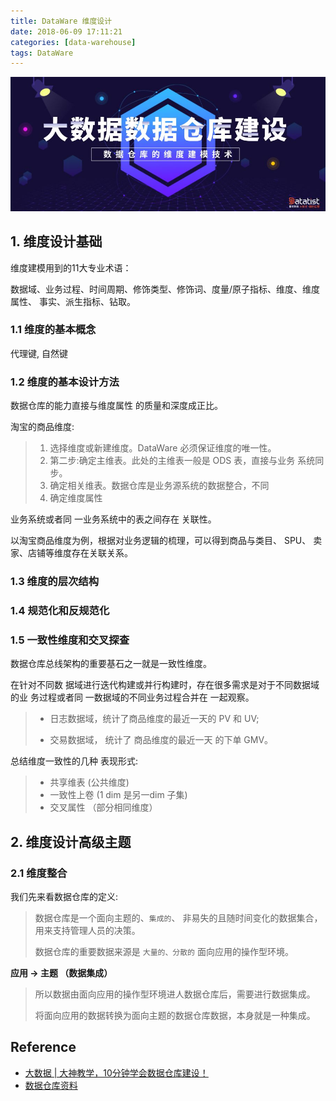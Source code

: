```yaml
---
title: DataWare 维度设计
date: 2018-06-09 17:11:21
categories: [data-warehouse]
tags: DataWare
---
```


<!--<img src="/images/dataware/dataware-1.png" width="550" alt="Tech Stack" />

<img src="/images/dataware/dataware-2.jpg" width="550" alt="Tech Stack" />
-->
<img src="/images/dataware/dataware-4.jpeg" width="550" alt="Tech Stack" />

<!-- more -->

## 1. 维度设计基础

维度建模用到的11大专业术语：

数据域、业务过程、时间周期、修饰类型、修饰词、度量/原子指标、维度、维度属性、 事实、派生指标、钻取。

### 1.1 维度的基本概念

代理键, 自然键

### 1.2 维度的基本设计方法

数据仓库的能力直接与维度属性 的质量和深度成正比。


淘宝的商品维度:

> 1. 选择维度或新建维度。DataWare 必须保证维度的唯一性。
> 2. 第二步:确定主维表。此处的主维表一般是 ODS 表，直接与业务 系统同步。
> 3. 确定相关维表。数据仓库是业务源系统的数据整合，不同
> 4. 确定维度属性

业务系统或者同 一业务系统中的表之间存在 关联性。

以淘宝商品维度为例，根据对业务逻辑的梳理，可以得到商品与类目、 SPU、 卖家、店铺等维度存在关联关系。

### 1.3 维度的层次结构

### 1.4 规范化和反规范化

### 1.5 一致性维度和交叉探查

数据仓库总线架构的重要基石之一就是一致性维度。

在针对不同数 据域进行迭代构建或并行构建时，存在很多需求是对于不同数据域的业 务过程或者同 一数据域的不同业务过程合并在 一起观察。

> - 日志数据域，统计了商品维度的最近一天的 PV 和 UV; 
>
> - 交易数据域， 统计了 商品维度的最近一天 的下单 GMV。

总结维度一致性的几种 表现形式:

> - 共享维表  (公共维度)
> - 一致性上卷  (1 dim 是另一dim 子集)
> - 交叉属性  （部分相同维度）

## 2. 维度设计高级主题

### 2.1 维度整合

我们先来看数据仓库的定义:

> 数据仓库是一个面向主题的、`集成的`、 非易失的且随时间变化的数据集合，用来支持管理人员的决策。
>
> 数据仓库的重要数据来源是 `大量的、分散的` 面向应用的操作型环境。

**应用 -> 主题 （数据集成）**

> 所以数据由面向应用的操作型环境进人数据仓库后，需要进行数据集成。
> 
> 将面向应用的数据转换为面向主题的数据仓库数据，本身就是一种集成。

<!--### 2.2 水平拆分

### 2.2 垂直拆分

### 2.3 历史归档

## 3. 维度变化

### 3.1 缓慢变化维

### 3.2 快照维表

### 3.3 极限存储

### 3.4 微型维度

## 4. 特殊维度

### 4.1 递归层次

### 4.2 行为维度-->

## Reference

- [大数据 | 大神教学，10分钟学会数据仓库建设！](https://www.shangyexinzhi.com/article/157255.html)
- [数据仓库资料](https://blog.csdn.net/u013412535/article/details/45439929)
